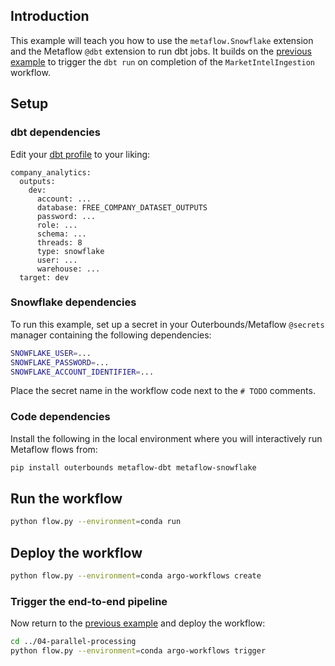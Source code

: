 ## Introduction
This example will teach you how to use the `metaflow.Snowflake` extension and the Metaflow `@dbt` extension to run dbt jobs. It builds on the [previous example](../04-parallel-processing/) to trigger the `dbt run` on completion of the `MarketIntelIngestion` workflow. 

## Setup

### dbt dependencies

Edit your [dbt profile](./profiles.yml) to your liking:
```
company_analytics:
  outputs:
    dev:
      account: ...
      database: FREE_COMPANY_DATASET_OUTPUTS
      password: ...
      role: ...
      schema: ...
      threads: 8
      type: snowflake
      user: ...
      warehouse: ...
  target: dev
```

### Snowflake dependencies
To run this example, set up a secret in your Outerbounds/Metaflow `@secrets` manager containing the following dependencies:
```bash
SNOWFLAKE_USER=...
SNOWFLAKE_PASSWORD=...
SNOWFLAKE_ACCOUNT_IDENTIFIER=...
```
Place the secret name in the workflow code next to the `# TODO` comments.

### Code dependencies

Install the following in the local environment where you will interactively run Metaflow flows from:
```bash
pip install outerbounds metaflow-dbt metaflow-snowflake
```

## Run the workflow

```bash
python flow.py --environment=conda run
```

## Deploy the workflow

```bash
python flow.py --environment=conda argo-workflows create
```

### Trigger the end-to-end pipeline
Now return to the [previous example](../04-parallel-processing/) and deploy the workflow:

```bash
cd ../04-parallel-processing
python flow.py --environment=conda argo-workflows trigger
```